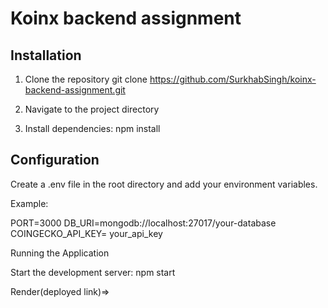 # Koinx backend assignment 
## Installation

1. Clone the repository
git clone https://github.com/SurkhabSingh/koinx-backend-assignment.git

2. Navigate to the project directory

3. Install dependencies: npm install

## Configuration
Create a .env file in the root directory and add your environment variables. 

Example:

PORT=3000
DB_URI=mongodb://localhost:27017/your-database
COINGECKO_API_KEY= your_api_key

Running the Application

Start the development server: npm start

Render(deployed link)=>









